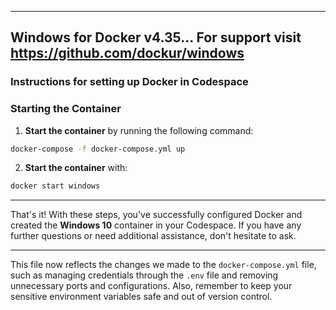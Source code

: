 --------------------------------------------------------
 Windows for Docker v4.35...
 For support visit https://github.com/dockur/windows
--------------------------------------------------------

### Instructions for setting up Docker in **Codespace**

### Starting the Container

1. **Start the container** by running the following command:

```bash
docker-compose -f docker-compose.yml up
```

2. **Start the container** with:

```bash
docker start windows
```

---

That's it! With these steps, you've successfully configured Docker and created the **Windows 10** container in your Codespace. If you have any further questions or need additional assistance, don't hesitate to ask.

---

This file now reflects the changes we made to the `docker-compose.yml` file, such as managing credentials through the `.env` file and removing unnecessary ports and configurations. Also, remember to keep your sensitive environment variables safe and out of version control.
